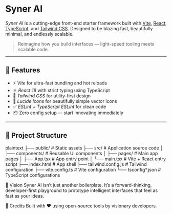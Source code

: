 # Syner AI

*Syner AI* is a cutting-edge front-end starter framework built with [Vite](https://vitejs.dev/), [React](https://react.dev/), [TypeScript](https://www.typescriptlang.org/), and [Tailwind CSS](https://tailwindcss.com/). Designed to be blazing fast, beautifully minimal, and endlessly scalable.

> Reimagine how you build interfaces — light-speed tooling meets scalable code.

---

## 🚀 Features

- ⚡ *Vite* for ultra-fast bundling and hot reloads
- ⚛ *React 18* with strict typing using TypeScript
- 🎨 *Tailwind CSS* for utility-first design
- 🧠 *Lucide Icons* for beautifully simple vector icons
- ✅ *ESLint + TypeScript ESLint* for clean code
- 📦 Zero config setup — start innovating immediately

---

## 📁 Project Structure

plaintext
├── public/             # Static assets
├── src/                # Application source code
│   ├── components/     # Reusable UI components
│   ├── pages/          # Main app pages
│   ├── App.tsx         # App entry point
│   └── main.tsx        # Vite + React entry script
├── index.html          # App shell
├── tailwind.config.js  # Tailwind configuration
├── vite.config.ts      # Vite configuration
└── tsconfig*.json      # TypeScript configurations

📌 Vision
Syner AI isn’t just another boilerplate. It’s a forward-thinking, developer-first playground to prototype intelligent interfaces that feel as fast as your ideas.

🧠 Credits
Built with ❤ using open-source tools by visionary developers.
